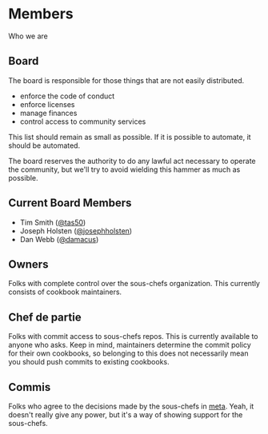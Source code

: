 # Members

Who we are

## Board

The board is responsible for those things that are not easily distributed.

- enforce the code of conduct
- enforce licenses
- manage finances
- control access to community services

This list should remain as small as possible. If it is possible to automate, it should be automated.

The board reserves the authority to do any lawful act necessary to operate the community, but we'll try to avoid wielding this hammer as much as possible.

## Current Board Members
- Tim Smith ([@tas50](https://github.com/tas50/))
- Joseph Holsten ([@josephholsten](https://github.com/josephholsten/))
- Dan Webb ([@damacus](https://github.com/damacus/))

## Owners

Folks with complete control over the sous-chefs organization. This currently consists of cookbook maintainers.

## Chef de partie

Folks with commit access to sous-chefs repos. This is currently available to anyone who asks. Keep in mind, maintainers determine the commit policy for their own cookbooks, so belonging to this does not necessarily mean you should push commits to existing cookbooks.

## Commis

Folks who agree to the decisions made by the sous-chefs in [meta](https://github.com/sous-chefs/meta). Yeah, it doesn't really give any power, but it's a way of showing support for the sous-chefs.
